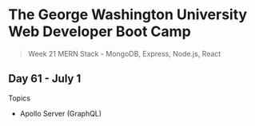 # **The George Washington University Web Developer Boot Camp**
> Week 21 MERN Stack - MongoDB, Express, Node.js, React

## **Day 61 - July 1**
Topics
- Apollo Server (GraphQL)